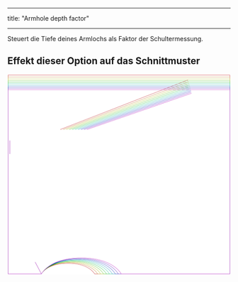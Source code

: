 - - -
title: "Armhole depth factor"
- - -

Steuert die Tiefe deines Armlochs als Faktor der Schultermessung.

## Effekt dieser Option auf das Schnittmuster

![Dieses Bild zeigt den Effekt dieser Option, indem es mehrere Varianten überlagert, die einen anderen Wert für diese Option haben](tamiko_armholedepthfactor_sample.svg "Effect of this option on the pattern")
